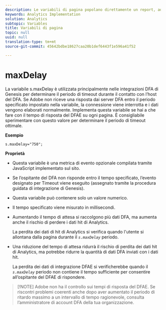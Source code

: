```yaml
---
description: Le variabili di pagina popolano direttamente un report, ad esempio pageName, List Props, List Variables e così via.
keywords: Analytics Implementation
solution: Analytics
subtopic: Variables
title: Variabili di pagina
topic: null
uuid: null
translation-type: tm+mt
source-git-commit: 45642bdbe18627caa20b1def6443f1e596a41f52

---
```



# maxDelay

La variabile s.maxDelay è utilizzata principalmente nelle integrazioni DFA di Genesis per determinare il periodo di timeout durante il contatto con l’host del DFA. Se Adobe non riceve una risposta dai server DFA entro il periodo specificato impostato nella variabile, la connessione viene interrotta e i dati vengono elaborati normalmente. Implementa questa variabile se hai a che fare con il tempo di risposta del DFAE su ogni pagina. È consigliabile sperimentare con questo valore per determinare il periodo di timeout ottimale.

<!-- 

maxDelay.xml

 -->

**Esempio**

```
s.maxDelay="750";
```

**Proprietà**

* Questa variabile è una metrica di evento opzionale compilata tramite JavaScript implementato sul sito.
* Se l’ospitante del DFA non risponde entro il tempo specificato, l’evento designato per Timeout viene eseguito (assegnato tramite la procedura guidata di integrazione di Genesis).
* Questa variabile può contenere solo un valore numerico.
* Il tempo specificato viene misurato in millisecondi.
* Aumentando il tempo di attesa si raccolgono più dati DFA, ma aumenta anche il rischio di perdere i dati hit di Analytics.

   La perdita dei dati di hit di Analytics si verifica quando l'utente si allontana dalla pagina durante il *`s.maxDelay`* periodo.

* Una riduzione del tempo di attesa ridurrà il rischio di perdita dei dati hit di Analytics, ma potrebbe ridurre la quantità di dati DFA inviati con i dati hit.

   La perdita dei dati di integrazione DFAE si verificherebbe quando il *`s.maxDelay`* periodo non contiene il tempo sufficiente per consentire all’ospitante del DFAE di rispondere.

> [!NOTE] Adobe non ha il controllo sui tempi di risposta del DFAE. Se riscontri problemi coerenti anche dopo aver aumentato il periodo di ritardo massimo a un intervallo di tempo ragionevole, consulta l’amministratore di account DFA della tua organizzazione.
